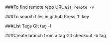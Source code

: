 ###To find remote repo URL
`Git remote -v`

###To search files in github
Press 't' key

###List Tags
Git tag -l 

###Create branch from a tag
Git checkout -b <branch-name> tag
